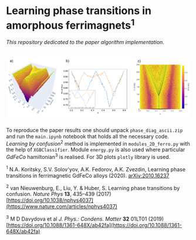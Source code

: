 # Learning phase transitions in amorphous ferrimagnets<sup>1</sup>
###### This repository dedicated to the paper algorithm implementation.
![plots](plots.png)

To reproduce the paper results one should unpack `phase_diag_ascii.zip` and run the `main.ipynb` notebook that holds all the necessary code. *Learning by confusion*<sup>2</sup> method is implemented in `modules_2D_ferro.py` with the help of `XGBClassifier`. Module `energy.py` is also used where particular *GdFeCo* hamiltonian<sup>3</sup> is realised. For 3D plots `plotly` library is used.

<sup>1</sup> N.A. Koritsky, S.V. Solov'yov, A.K. Fedorov, A.K. Zvezdin, Learning phase transitions in ferrimagnetic GdFeCo alloys (2020). [arXiv:2010.16237](https://arxiv.org/abs/2010.16237)

<sup>2</sup> van Nieuwenburg, E., Liu, Y. & Huber, S. Learning phase transitions by confusion. *Nature Phys* **13**, 435–439 (2017) [https://doi.org/10.1038/nphys4037](https://www.nature.com/articles/nphys4037)

<sup>3</sup> M D Davydova et al *J. Phys.: Condens. Matter* **32** 01LT01 (2019) [https://doi.org/10.1088/1361-648X/ab42fa](https://doi.org/10.1088/1361-648X/ab42fa)